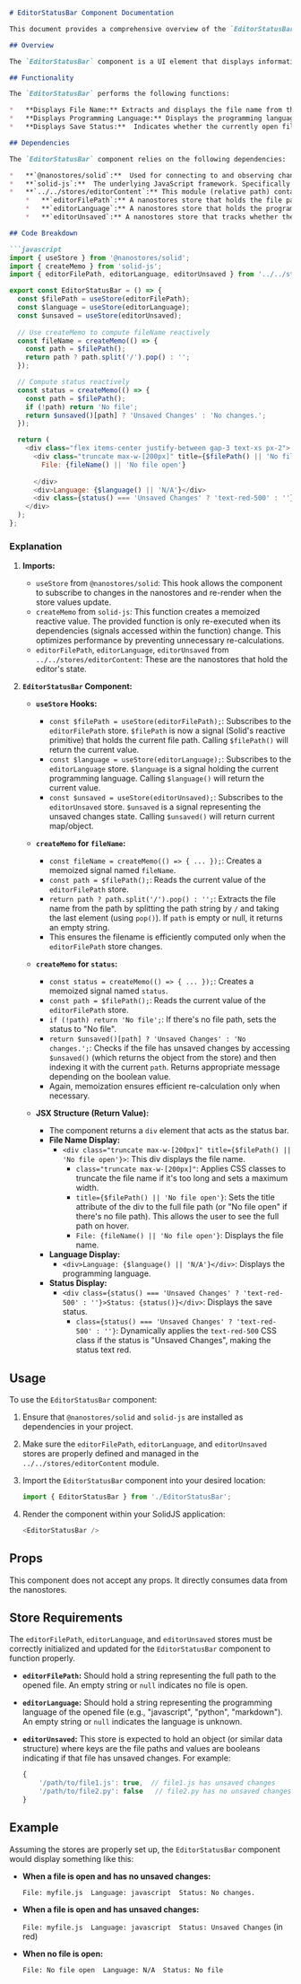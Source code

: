 
```markdown
# EditorStatusBar Component Documentation

This document provides a comprehensive overview of the `EditorStatusBar` component, including its purpose, functionality, dependencies, and usage.

## Overview

The `EditorStatusBar` component is a UI element that displays information about the currently open file in the editor.  It shows the file name, programming language, and save status (whether there are unsaved changes). It leverages the `@nanostores/solid` library for state management and `solid-js`'s `createMemo` for reactive computations.

## Functionality

The `EditorStatusBar` performs the following functions:

*   **Displays File Name:** Extracts and displays the file name from the file path stored in the `editorFilePath` store. If no file is open, it displays "No file open".
*   **Displays Programming Language:** Displays the programming language associated with the currently open file, retrieved from the `editorLanguage` store. If no language is specified, it displays "N/A".
*   **Displays Save Status:**  Indicates whether the currently open file has unsaved changes based on the `editorUnsaved` store.  It dynamically displays "Unsaved Changes" (in red if changes exists) or "No changes.".  If no file is open, it displays "No file".

## Dependencies

The `EditorStatusBar` component relies on the following dependencies:

*   **`@nanostores/solid`:**  Used for connecting to and observing changes in stores. Specifically, the `useStore` hook is used to access the values of `editorFilePath`, `editorLanguage`, and `editorUnsaved` stores.
*   **`solid-js`:**  The underlying JavaScript framework. Specifically the `createMemo` is used to create derived signals that are automatically updated when their dependencies change.
*   **`../../stores/editorContent`:** This module (relative path) contains the following stores:
    *   **`editorFilePath`:** A nanostores store that holds the file path of the currently open file.
    *   **`editorLanguage`:** A nanostores store that holds the programming language of the currently open file.
    *   **`editorUnsaved`:** A nanostores store that tracks whether there are unsaved changes for each file. It is expected to be a store containing a map/object where keys are file paths and values are booleans representing whether there are unsaved changes for that file.

## Code Breakdown

```javascript
import { useStore } from '@nanostores/solid';
import { createMemo } from 'solid-js';
import { editorFilePath, editorLanguage, editorUnsaved } from '../../stores/editorContent';

export const EditorStatusBar = () => {
  const $filePath = useStore(editorFilePath);
  const $language = useStore(editorLanguage);
  const $unsaved = useStore(editorUnsaved);
  
  // Use createMemo to compute fileName reactively
  const fileName = createMemo(() => {
    const path = $filePath();
    return path ? path.split('/').pop() : '';
  });

  // Compute status reactively
  const status = createMemo(() => {
    const path = $filePath();
    if (!path) return 'No file';
    return $unsaved()[path] ? 'Unsaved Changes' : 'No changes.';
  });

  return (
    <div class="flex items-center justify-between gap-3 text-xs px-2">
      <div class="truncate max-w-[200px]" title={$filePath() || 'No file open'}>
        File: {fileName() || 'No file open'}
    
      </div>
      <div>Language: {$language() || 'N/A'}</div>
      <div class={status() === 'Unsaved Changes' ? 'text-red-500' : ''}>Status: {status()}</div>
    </div>
  );
};
```

### Explanation

1.  **Imports:**
    *   `useStore` from `@nanostores/solid`: This hook allows the component to subscribe to changes in the nanostores and re-render when the store values update.
    *   `createMemo` from `solid-js`: This function creates a memoized reactive value. The provided function is only re-executed when its dependencies (signals accessed within the function) change.  This optimizes performance by preventing unnecessary re-calculations.
    *   `editorFilePath`, `editorLanguage`, `editorUnsaved` from `../../stores/editorContent`: These are the nanostores that hold the editor's state.

2.  **`EditorStatusBar` Component:**
    *   **`useStore` Hooks:**
        *   `const $filePath = useStore(editorFilePath);`: Subscribes to the `editorFilePath` store. `$filePath` is now a signal (Solid's reactive primitive) that holds the current file path.  Calling `$filePath()` will return the current value.
        *   `const $language = useStore(editorLanguage);`: Subscribes to the `editorLanguage` store. `$language` is a signal holding the current programming language. Calling `$language()` will return the current value.
        *   `const $unsaved = useStore(editorUnsaved);`: Subscribes to the `editorUnsaved` store. `$unsaved` is a signal representing the unsaved changes state. Calling `$unsaved()` will return current map/object.

    *   **`createMemo` for `fileName`:**
        *   `const fileName = createMemo(() => { ... });`: Creates a memoized signal named `fileName`.
        *   `const path = $filePath();`:  Reads the current value of the `editorFilePath` store.
        *   `return path ? path.split('/').pop() : '';`: Extracts the file name from the path by splitting the path string by `/` and taking the last element (using `pop()`). If `path` is empty or null, it returns an empty string.
        *   This ensures the filename is efficiently computed only when the `editorFilePath` store changes.

    *   **`createMemo` for `status`:**
        *   `const status = createMemo(() => { ... });`: Creates a memoized signal named `status`.
        *   `const path = $filePath();`:  Reads the current value of the `editorFilePath` store.
        *   `if (!path) return 'No file';`: If there's no file path, sets the status to "No file".
        *   `return $unsaved()[path] ? 'Unsaved Changes' : 'No changes.';`: Checks if the file has unsaved changes by accessing `$unsaved()` (which returns the object from the store) and then indexing it with the current `path`. Returns appropriate message depending on the boolean value.
        *   Again, memoization ensures efficient re-calculation only when necessary.

    *   **JSX Structure (Return Value):**
        *   The component returns a `div` element that acts as the status bar.
        *   **File Name Display:**
            *   `<div class="truncate max-w-[200px]" title={$filePath() || 'No file open'}>`: This div displays the file name.
                *   `class="truncate max-w-[200px]"`:  Applies CSS classes to truncate the file name if it's too long and sets a maximum width.
                *   `title={$filePath() || 'No file open'}`: Sets the title attribute of the div to the full file path (or "No file open" if there's no file path).  This allows the user to see the full path on hover.
                *   `File: {fileName() || 'No file open'}`: Displays the file name.
        *   **Language Display:**
            *   `<div>Language: {$language() || 'N/A'}</div>`: Displays the programming language.
        *   **Status Display:**
            *   `<div class={status() === 'Unsaved Changes' ? 'text-red-500' : ''}>Status: {status()}</div>`: Displays the save status.
                *   `class={status() === 'Unsaved Changes' ? 'text-red-500' : ''}`:  Dynamically applies the `text-red-500` CSS class if the status is "Unsaved Changes", making the status text red.

## Usage

To use the `EditorStatusBar` component:

1.  Ensure that `@nanostores/solid` and `solid-js` are installed as dependencies in your project.

2.  Make sure the `editorFilePath`, `editorLanguage`, and `editorUnsaved` stores are properly defined and managed in the `../../stores/editorContent` module.

3.  Import the `EditorStatusBar` component into your desired location:

    ```javascript
    import { EditorStatusBar } from './EditorStatusBar';
    ```

4.  Render the component within your SolidJS application:

    ```javascript
    <EditorStatusBar />
    ```

## Props

This component does not accept any props. It directly consumes data from the nanostores.

## Store Requirements

The `editorFilePath`, `editorLanguage`, and `editorUnsaved` stores must be correctly initialized and updated for the `EditorStatusBar` component to function properly.

*   **`editorFilePath`:** Should hold a string representing the full path to the opened file.  An empty string or `null` indicates no file is open.

*   **`editorLanguage`:** Should hold a string representing the programming language of the opened file (e.g., "javascript", "python", "markdown").  An empty string or `null` indicates the language is unknown.

*   **`editorUnsaved`:** This store is expected to hold an object (or similar data structure) where keys are the file paths and values are booleans indicating if that file has unsaved changes. For example:

    ```javascript
    {
        '/path/to/file1.js': true,  // file1.js has unsaved changes
        '/path/to/file2.py': false   // file2.py has no unsaved changes
    }
    ```

## Example

Assuming the stores are properly set up, the `EditorStatusBar` component would display something like this:

*   **When a file is open and has no unsaved changes:**

    `File: myfile.js  Language: javascript  Status: No changes.`

*   **When a file is open and has unsaved changes:**

    `File: myfile.js  Language: javascript  Status: Unsaved Changes` (in red)

*   **When no file is open:**

    `File: No file open  Language: N/A  Status: No file`
```
